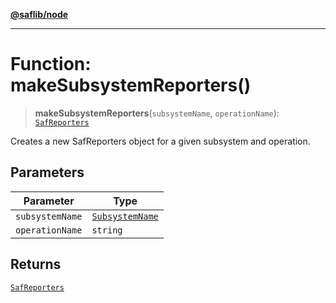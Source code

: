 [**@saflib/node**](../index.md)

---

# Function: makeSubsystemReporters()

> **makeSubsystemReporters**(`subsystemName`, `operationName`): [`SafReporters`](../interfaces/SafReporters.md)

Creates a new SafReporters object for a given subsystem and operation.

## Parameters

| Parameter       | Type                                                |
| --------------- | --------------------------------------------------- |
| `subsystemName` | [`SubsystemName`](../type-aliases/SubsystemName.md) |
| `operationName` | `string`                                            |

## Returns

[`SafReporters`](../interfaces/SafReporters.md)
